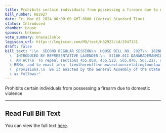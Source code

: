 ```yaml
---
title: Prohibits certain individuals from possessing a firearm due to domestic violence
bill_number: HB2927
date: Fri Mar 01 2024 00:00:00 GMT-0600 (Central Standard Time)
status: Introduced
chamber: House
sponsor: Unknown
vote_summary: Unavailable
legiscan_url: https://legiscan.com/MO/text/HB2927/id/2947131
draft: false
bill_text: "|\n  SECOND REGULAR SESSION\n  HOUSE BILL NO. 2927\n  102ND GENERAL ASSEMBLY\n\
  \  INTRODUCED BY REPRESENTATIVE LAVENDER.\n  5710H.01I DANARADEMANMILLER,ChiefClerk\n\
  \  AN ACT\n  To repeal sections 455.050, 455.523, 565.076, 565.227, and 571.070,\
  \ RSMo, and to enact in\n  lieuthereoffivenewsectionsrelatingtounlawfulpossessionoffirearms,withpenalty\n\
  \  provisions.\n  Be it enacted by the General Assembly of the state of Missouri,\
  \ as follows:"
---
```

Prohibits certain individuals from possessing a firearm due to domestic violence

---

## Read Full Bill Text

You can view the full text [here](https://legiscan.com/MO/text/HB2927/id/2947131).

